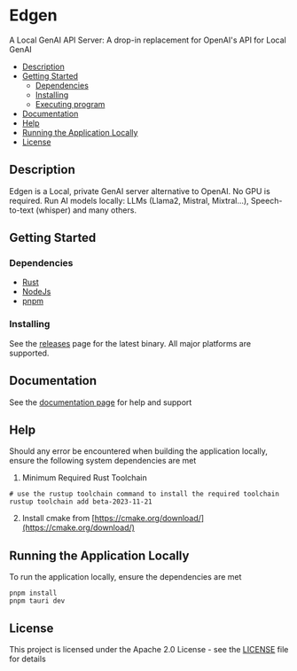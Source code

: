  # Edgen 
A Local GenAI API Server: A drop-in replacement for OpenAI's API for Local GenAI
- [Description](#description)
- [Getting Started](#getting-started)
  - [Dependencies](#dependencies)
  - [Installing](#installing)
  - [Executing program](#executing-program)
- [Documentation](#documentation)
- [Help](#help)
- [Running the Application Locally](#running-the-application-locally)
- [License](#license)

## Description

Edgen is a Local, private GenAI server alternative to OpenAI. No GPU is required. Run AI models locally: LLMs (Llama2, Mistral, Mixtral...), Speech-to-text (whisper) and many others.

## Getting Started

### Dependencies

- [Rust](https://www.rust-lang.org/tools/install)
- [NodeJs](https://nodejs.org/en/download/)
- [pnpm](https://pnpm.io/installation)

### Installing

See the [releases](https://github.com/edgenai/edgen/releases) page for the latest binary. All major platforms are supported.


## Documentation
See the [documentation page](https://docs.edgen.co) for help and support 

## Help
Should any error be encountered when building the application locally, ensure the following system dependencies are met

1. Minimum Required Rust Toolchain
```shell
# use the rustup toolchain command to install the required toolchain
rustup toolchain add beta-2023-11-21
```

2. Install cmake from [https://cmake.org/download/](https://cmake.org/download/)

## Running the Application Locally 
To run the application locally, ensure the dependencies are met 
```shell
pnpm install
pnpm tauri dev 
``` 



## License

This project is licensed under the Apache 2.0 License - see the [LICENSE](../LICENSE) file for details
      